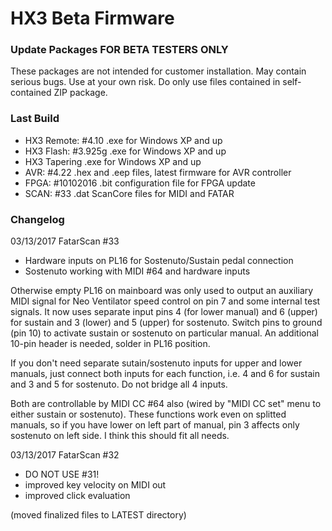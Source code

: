 HX3 Beta Firmware
=================

### Update Packages FOR BETA TESTERS ONLY

These packages are not intended for customer installation. May contain serious 
bugs. Use at your own risk. Do only use files contained in self-contained ZIP 
package.

### Last Build

* HX3 Remote: #4.10  .exe for Windows XP and up
* HX3 Flash: #3.925g   .exe for Windows XP and up
* HX3 Tapering	    .exe for Windows XP and up
* AVR:  #4.22      .hex and .eep files, latest firmware for AVR controller
* FPGA: #10102016   .bit configuration file for FPGA update
* SCAN: #33         .dat ScanCore files for MIDI and FATAR

### Changelog

03/13/2017 FatarScan #33

* Hardware inputs on PL16 for Sostenuto/Sustain pedal connection
* Sostenuto working with MIDI #64 and hardware inputs

Otherwise empty PL16 on mainboard was only used to output an auxiliary
MIDI signal for Neo Ventilator speed control on pin 7 and some internal
test signals. It now uses separate input pins 4 (for lower manual) and 6
(upper) for sustain and 3 (lower) and 5 (upper) for sostenuto. Switch
pins to ground (pin 10) to activate sustain or sostenuto on particular
manual. An additional 10-pin header is needed, solder in PL16 position.

If you don't need separate sutain/sostenuto inputs for upper and lower
manuals, just connect both inputs for each function, i.e. 4 and 6 for
sustain and 3 and 5 for sostenuto. Do not bridge all 4 inputs.

Both are controllable by MIDI CC #64 also (wired by "MIDI CC set" menu
to either sustain or sostenuto). These functions work even on splitted
manuals, so if you have lower on left part of manual, pin 3 affects only
sostenuto on left side. I think this should fit all needs.

03/13/2017 FatarScan #32

* DO NOT USE #31!
* improved key velocity on MIDI out
* improved click evaluation

(moved finalized files to LATEST directory)
